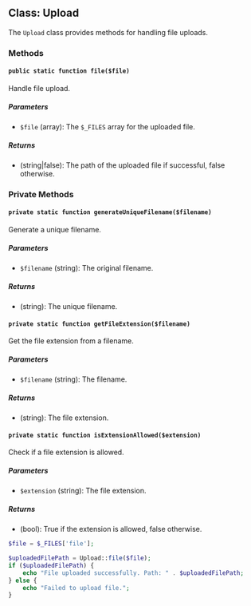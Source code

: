 ## Class: Upload

The `Upload` class provides methods for handling file uploads.

### Methods

#### `public static function file($file)`

Handle file upload.

##### Parameters

- `$file` (array): The `$_FILES` array for the uploaded file.

##### Returns

- (string|false): The path of the uploaded file if successful, false otherwise.

### Private Methods

#### `private static function generateUniqueFilename($filename)`

Generate a unique filename.

##### Parameters

- `$filename` (string): The original filename.

##### Returns

- (string): The unique filename.

#### `private static function getFileExtension($filename)`

Get the file extension from a filename.

##### Parameters

- `$filename` (string): The filename.

##### Returns

- (string): The file extension.

#### `private static function isExtensionAllowed($extension)`

Check if a file extension is allowed.

##### Parameters

- `$extension` (string): The file extension.

##### Returns

- (bool): True if the extension is allowed, false otherwise.

```php
$file = $_FILES['file'];

$uploadedFilePath = Upload::file($file);
if ($uploadedFilePath) {
    echo "File uploaded successfully. Path: " . $uploadedFilePath;
} else {
    echo "Failed to upload file.";
}
```
